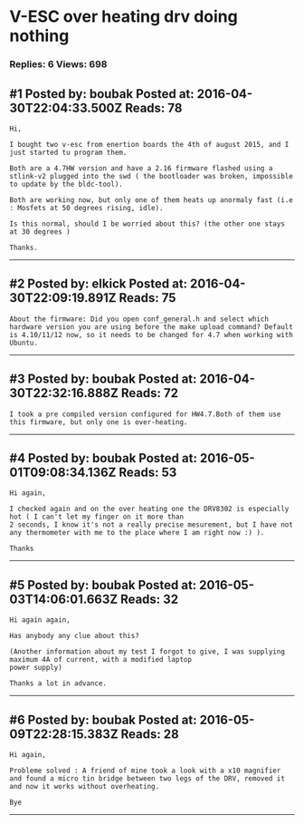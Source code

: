# V-ESC over heating drv doing nothing

### Replies: 6 Views: 698

## \#1 Posted by: boubak Posted at: 2016-04-30T22:04:33.500Z Reads: 78

```
Hi,

I bought two v-esc from enertion boards the 4th of august 2015, and I just started tu program them.

Both are a 4.7HW version and have a 2.16 firmware flashed using a stlink-v2 plugged into the swd ( the bootloader was broken, impossible to update by the bldc-tool).

Both are working now, but only one of them heats up anormaly fast (i.e : Mosfets at 50 degrees rising, idle).

Is this normal, should I be worried about this? (the other one stays at 30 degrees )

Thanks.
```

---
## \#2 Posted by: elkick Posted at: 2016-04-30T22:09:19.891Z Reads: 75

```
About the firmware: Did you open conf_general.h and select which hardware version you are using before the make upload command? Default is 4.10/11/12 now, so it needs to be changed for 4.7 when working with Ubuntu.
```

---
## \#3 Posted by: boubak Posted at: 2016-04-30T22:32:16.888Z Reads: 72

```
I took a pre compiled version configured for HW4.7.Both of them use this firmware, but only one is over-heating.
```

---
## \#4 Posted by: boubak Posted at: 2016-05-01T09:08:34.136Z Reads: 53

```
Hi again,

I checked again and on the over heating one the DRV8302 is especially hot ( I can't let my finger on it more than
2 seconds, I know it's not a really precise mesurement, but I have not any thermometer with me to the place where I am right now :) ).

Thanks
```

---
## \#5 Posted by: boubak Posted at: 2016-05-03T14:06:01.663Z Reads: 32

```
Hi again again,

Has anybody any clue about this?

(Another information about my test I forgot to give, I was supplying maximum 4A of current, with a modified laptop
power supply)

Thanks a lot in advance.
```

---
## \#6 Posted by: boubak Posted at: 2016-05-09T22:28:15.383Z Reads: 28

```
Hi again,

Probleme solved : A friend of mine took a look with a x10 magnifier and found a micro tin bridge between two legs of the DRV, removed it and now it works without overheating.

Bye
```

---
